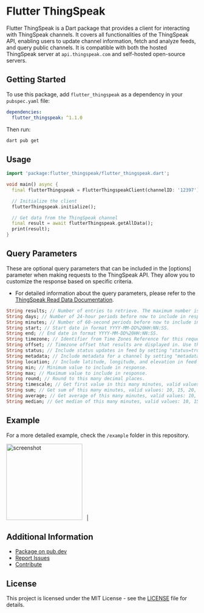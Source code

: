 # Flutter ThingSpeak

Flutter ThingSpeak is a Dart package that provides a client for interacting with ThingSpeak channels. 
It covers all functionalities of the ThingSpeak API, enabling users to update channel information,
 fetch and analyze feeds, and query public channels. It is compatible with both the hosted 
 ThingSpeak server at `api.thingspeak.com` and self-hosted open-source servers.

## Getting Started

To use this package, add `flutter_thingspeak` as a dependency in your `pubspec.yaml` file:

```yaml
dependencies:
  flutter_thingspeak: ^1.1.0
```

Then run:

```bash
dart pub get
```

## Usage

```dart
import 'package:flutter_thingspeak/flutter_thingspeak.dart';

void main() async {
  final flutterThingspeak = FlutterThingspeakClient(channelID: '12397');

  // Initialize the client
  flutterThingspeak.initialize();

  // Get data from the ThingSpeak channel
  final result = await flutterThingspeak.getAllData();
  print(result);
}
```

## Query Parameters

These are optional query parameters that can be included in the [options] parameter
when making requests to the ThingSpeak API. They allow you to customize the response
based on specific criteria.

- For detailed information about the query parameters, please refer to the
[ThingSpeak Read Data Documentation](https://www.mathworks.com/help/thingspeak/readdata.html).

```dart
String results; // Number of entries to retrieve. The maximum number is 8,000.
String days; // Number of 24-hour periods before now to include in response. The default is 1.
String minutes; // Number of 60-second periods before now to include in response. The default is 1440.
String start; // Start date in format YYYY-MM-DD%20HH:NN:SS.
String end; // End date in format YYYY-MM-DD%20HH:NN:SS.
String timezone; // Identifier from Time Zones Reference for this request.
String offset; // Timezone offset that results are displayed in. Use the timezone parameter for greater accuracy.
String status; // Include status updates in feed by setting "status=true".
String metadata; // Include metadata for a channel by setting "metadata=true".
String location; // Include latitude, longitude, and elevation in feed by setting "location=true".
String min; // Minimum value to include in response.
String max; // Maximum value to include in response.
String round; // Round to this many decimal places.
String timescale; // Get first value in this many minutes, valid values: 10, 15, 20, 30, 60, 240, 720, 1440, "daily".
String sum; // Get sum of this many minutes, valid values: 10, 15, 20, 30, 60, 240, 720, 1440, "daily".
String average; // Get average of this many minutes, valid values: 10, 15, 20, 30, 60, 240, 720, 1440, "daily".
String median; // Get median of this many minutes, valid values: 10, 15, 20, 30, 60, 240, 720, 1440, "daily".
```

## Example

For a more detailed example, check the `/example` folder in this repository.
<p align="start">
  <img src="https://i.ibb.co/pnjr0zH/flutter-01.png" alt="screenshot" width="200"> &nbsp; | &nbsp;
</p>

## Additional Information

- [Package on pub.dev](https://pub.dev/packages/flutter_thingspeak)
- [Report Issues](https://github.com/kudah99/flutter_thingspeak/issues)
- [Contribute](https://github.com/kudah99/flutter_thingspeak/blob/main/CONTRIBUTING.md)

## License

This project is licensed under the MIT License - see the [LICENSE](LICENSE) file for details.